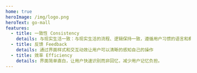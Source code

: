 ```yaml
---
home: true
heroImage: /img/logo.png
heroText: go-mall
features:
  - title: 一致性 Consistency
    details: 与现实生活一致：与现实生活的流程、逻辑保持一致，遵循用户习惯的语言和概念
  - title: 反馈 Feedback
    details: 通过界面样式和交互动效让用户可以清晰的感知自己的操作
  - title: 效率 Efficiency
    details: 界面简单直白，让用户快速识别而非回忆，减少用户记忆负担。
---
```

